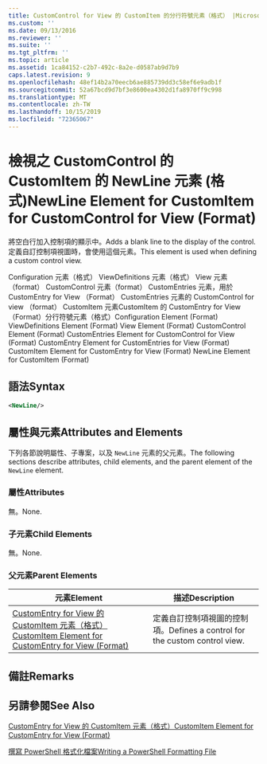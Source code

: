 ```yaml
---
title: CustomControl for View 的 CustomItem 的分行符號元素（格式） |Microsoft Docs
ms.custom: ''
ms.date: 09/13/2016
ms.reviewer: ''
ms.suite: ''
ms.tgt_pltfrm: ''
ms.topic: article
ms.assetid: 1ca84152-c2b7-492c-8a2e-d0587ab9d7b9
caps.latest.revision: 9
ms.openlocfilehash: 48ef14b2a70eecb6ae885739dd3c58ef6e9adb1f
ms.sourcegitcommit: 52a67bcd9d7bf3e8600ea4302d1fa8970ff9c998
ms.translationtype: MT
ms.contentlocale: zh-TW
ms.lasthandoff: 10/15/2019
ms.locfileid: "72365067"
---
```

# <a name="newline-element-for-customitem-for-customcontrol-for-view-format"></a><span data-ttu-id="6dd94-102">檢視之 CustomControl 的 CustomItem 的 NewLine 元素 (格式)</span><span class="sxs-lookup"><span data-stu-id="6dd94-102">NewLine Element for CustomItem for CustomControl for View (Format)</span></span>

<span data-ttu-id="6dd94-103">將空白行加入控制項的顯示中。</span><span class="sxs-lookup"><span data-stu-id="6dd94-103">Adds a blank line to the display of the control.</span></span> <span data-ttu-id="6dd94-104">定義自訂控制項視圖時，會使用這個元素。</span><span class="sxs-lookup"><span data-stu-id="6dd94-104">This element is used when defining a custom control view.</span></span>

<span data-ttu-id="6dd94-105">Configuration 元素（格式） ViewDefinitions 元素（格式） View 元素（format） CustomControl 元素（format） CustomEntries 元素，用於 CustomEntry for View （Format） CustomEntries 元素的 CustomControl for view （format） CustomItem 元素CustomItem 的 CustomEntry for View （Format）分行符號元素（格式）</span><span class="sxs-lookup"><span data-stu-id="6dd94-105">Configuration Element (Format) ViewDefinitions Element (Format) View Element (Format) CustomControl Element (Format) CustomEntries Element for CustomControl for View (Format) CustomEntry Element for CustomEntries for View (Format) CustomItem Element for CustomEntry for View (Format) NewLine Element for CustomItem (Format)</span></span>

## <a name="syntax"></a><span data-ttu-id="6dd94-106">語法</span><span class="sxs-lookup"><span data-stu-id="6dd94-106">Syntax</span></span>

```xml
<NewLine/>
```

## <a name="attributes-and-elements"></a><span data-ttu-id="6dd94-107">屬性與元素</span><span class="sxs-lookup"><span data-stu-id="6dd94-107">Attributes and Elements</span></span>

<span data-ttu-id="6dd94-108">下列各節說明屬性、子專案，以及 `NewLine` 元素的父元素。</span><span class="sxs-lookup"><span data-stu-id="6dd94-108">The following sections describe attributes, child elements, and the parent element of the `NewLine` element.</span></span>

### <a name="attributes"></a><span data-ttu-id="6dd94-109">屬性</span><span class="sxs-lookup"><span data-stu-id="6dd94-109">Attributes</span></span>

<span data-ttu-id="6dd94-110">無。</span><span class="sxs-lookup"><span data-stu-id="6dd94-110">None.</span></span>

### <a name="child-elements"></a><span data-ttu-id="6dd94-111">子元素</span><span class="sxs-lookup"><span data-stu-id="6dd94-111">Child Elements</span></span>

<span data-ttu-id="6dd94-112">無。</span><span class="sxs-lookup"><span data-stu-id="6dd94-112">None.</span></span>

### <a name="parent-elements"></a><span data-ttu-id="6dd94-113">父元素</span><span class="sxs-lookup"><span data-stu-id="6dd94-113">Parent Elements</span></span>

|<span data-ttu-id="6dd94-114">元素</span><span class="sxs-lookup"><span data-stu-id="6dd94-114">Element</span></span>|<span data-ttu-id="6dd94-115">描述</span><span class="sxs-lookup"><span data-stu-id="6dd94-115">Description</span></span>|
|-------------|-----------------|
|[<span data-ttu-id="6dd94-116">CustomEntry for View 的 CustomItem 元素（格式）</span><span class="sxs-lookup"><span data-stu-id="6dd94-116">CustomItem Element for CustomEntry for View (Format)</span></span>](./customitem-element-for-customentry-for-customcontrol-for-view-format.md)|<span data-ttu-id="6dd94-117">定義自訂控制項視圖的控制項。</span><span class="sxs-lookup"><span data-stu-id="6dd94-117">Defines a control for the custom control view.</span></span>|

## <a name="remarks"></a><span data-ttu-id="6dd94-118">備註</span><span class="sxs-lookup"><span data-stu-id="6dd94-118">Remarks</span></span>

## <a name="see-also"></a><span data-ttu-id="6dd94-119">另請參閱</span><span class="sxs-lookup"><span data-stu-id="6dd94-119">See Also</span></span>

[<span data-ttu-id="6dd94-120">CustomEntry for View 的 CustomItem 元素（格式）</span><span class="sxs-lookup"><span data-stu-id="6dd94-120">CustomItem Element for CustomEntry for View (Format)</span></span>](./customitem-element-for-customentry-for-customcontrol-for-view-format.md)

[<span data-ttu-id="6dd94-121">撰寫 PowerShell 格式化檔案</span><span class="sxs-lookup"><span data-stu-id="6dd94-121">Writing a PowerShell Formatting File</span></span>](./writing-a-powershell-formatting-file.md)
